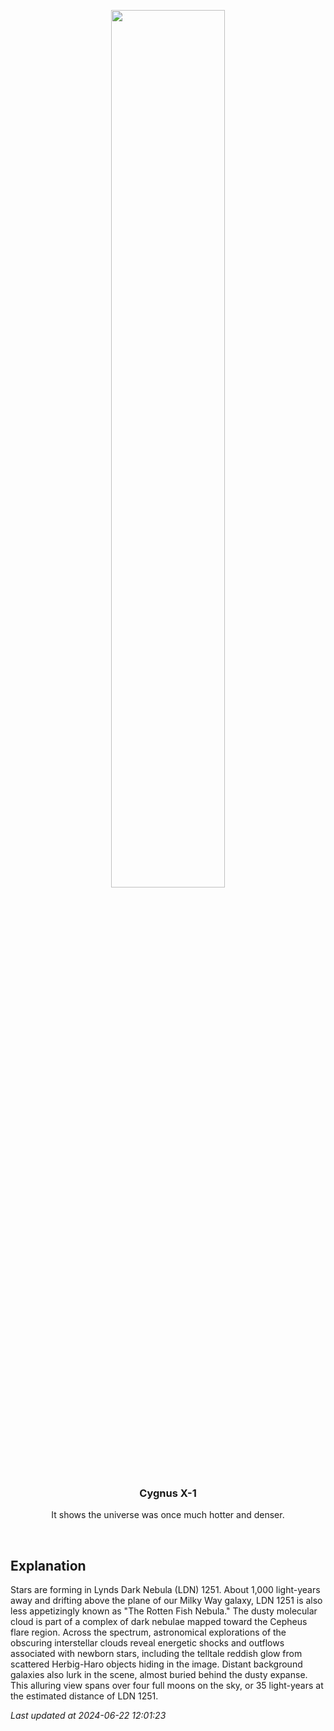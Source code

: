 <p align='center'>
    <img src='https://apod.nasa.gov/apod/image/2406/LDN1251_1098c.png' width='60%' />
    <h3 align="center">Cygnus X-1</h3>
    <p align="center">It shows the universe was once much hotter and denser.</p>
</p>
<br/>

Explanation
--
Stars are forming in Lynds Dark Nebula (LDN) 1251. About 1,000 light-years away and drifting above the plane of our Milky Way galaxy, LDN 1251 is also less appetizingly known as "The Rotten Fish Nebula." The dusty molecular cloud is part of a complex of dark nebulae mapped toward the Cepheus flare region. Across the spectrum, astronomical explorations of the obscuring interstellar clouds reveal energetic shocks and outflows associated with newborn stars, including the telltale reddish glow from scattered Herbig-Haro objects hiding in the image. Distant background galaxies also lurk in the scene, almost buried behind the dusty expanse. This alluring view spans over four full moons on the sky, or 35 light-years at the estimated distance of LDN 1251.


*Last updated at 2024-06-22 12:01:23*
